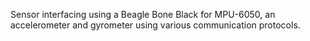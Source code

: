 Sensor interfacing using a Beagle Bone Black for MPU-6050, an accelerometer and gyrometer using various communication protocols.
